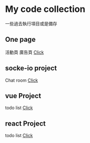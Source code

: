 # My code collection

一些過去執行項目或是備存



## One page
活動頁 廣告頁
[Click](https://kenyeh.github.io/collection/components/README.md)



## socke-io project
Chat room [Click](https://kenyeh.github.io/collection/components/README.md)


## vue Project
todo list [Click](https://kenyeh.github.io/collection/components/README.md)


## react Project 
todo list [Click](https://kenyeh.github.io/collection/components/README.md)
